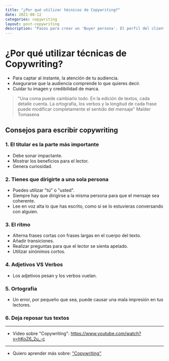 ```yaml
---
title: "¿Por qué utilizar técnicas de Copywriting?"
date: 2021-08-12
categories: copywriting
layout: post-copywriting
description: "Pasos para crear un 'Buyer persona'. El perfil del cliente ideal."
---
```


# ¿Por qué utilizar técnicas de Copywriting?

- Para captar al instante, la atención de tu audiencia.
- Asegurarse que la audiencia comprende lo que quieres decir.
- Cuidar tu imagen y credibilidad de marca.

> "Una coma puede cambiarlo todo. En la edición de textos, cada detalle cuenta. La ortografía, los verbos y la longitud de cada frase puede modificar completamente el sentido del mensaje"
> Maïder Tomasena

## Consejos para escribir copywriting

### 1. El titular es la parte más importante
- Debe sonar impactante.
- Mostrar los beneficios para el lector.
- Genera curiosidad.

### 2. Tienes que dirigirte a una sola persona
- Puedes utilizar "tú" o "usted".
- Siempre hay que dirigirse a la misma persona para que el mensaje sea coherente.
- Lee en voz alta lo que has escrito, como si se lo estuvieras conversando con alguien.

### 3. El ritmo
- Alterna frases cortas con frases largas en el cuerpo del texto.
- Añadir transiciones.
- Realizar preguntas para que el lector se sienta apelado.
- Utilizar sinónimos cortos.

### 4. Adjetivos VS Verbos
- Los adjetivos pesan y los verbos vuelan.

### 5. Ortografía
- Un error, por pequeño que sea, puede causar una mala impresión en tus lectores.

### 6. Deja reposar tus textos

***

- Video sobre "Copywriting": https://www.youtube.com/watch?v=hKoZ6_2u_-c

***

- Quiero aprender más sobre: ["Copywriting"](../00/copywriting)
